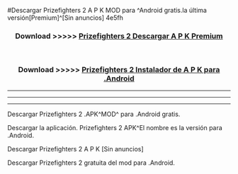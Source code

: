 #Descargar Prizefighters 2  A P K MOD para ^Android gratis.la última versión[Premium]^[Sin anuncios] 4e5fh



<div align="center">
<h3>Download >>>>> <a href="https://es-web.web.app/?es= Prizefighters 2 ">Prizefighters 2  Descargar A P K Premium</a></h3><br>

<h3>Download >>>>> <a href="https://es-web.web.app/?es= Prizefighters 2 ">Prizefighters 2  Instalador de A P K para .Android</a></h3>
</div>


----------------------------------------------------------

----------------------------------------------------------

----------------------------------------------------------

Descargar Prizefighters 2  .APK^MOD^ para .Android gratis.

Descargar la aplicación. Prizefighters 2  APK^El nombre es la versión para .Android.

Descargar Prizefighters 2  A P K [Sin anuncios]

Descargar Prizefighters 2  gratuita del mod para .Android.